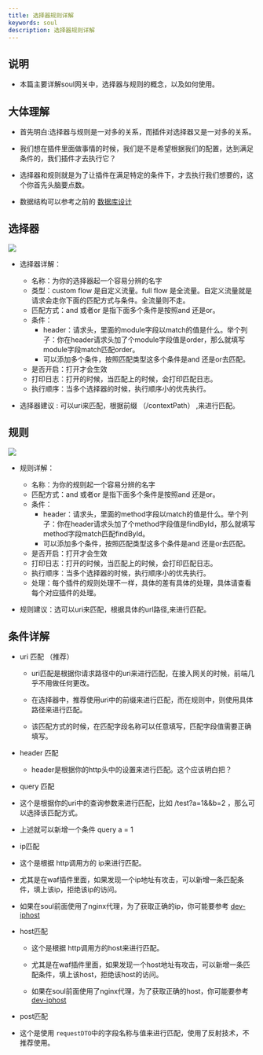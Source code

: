 ```yaml
---
title: 选择器规则详解
keywords: soul
description: 选择器规则详解
---
```


## 说明

* 本篇主要详解soul网关中，选择器与规则的概念，以及如何使用。


## 大体理解

* 首先明白:选择器与规则是一对多的关系，而插件对选择器又是一对多的关系。

* 我们想在插件里面做事情的时候，我们是不是希望根据我们的配置，达到满足条件的，我们插件才去执行它？

* 选择器和规则就是为了让插件在满足特定的条件下，才去执行我们想要的，这个你首先头脑要点数。

* 数据结构可以参考之前的 [数据库设计](db.md)


## 选择器 

![](https://yu199195.github.io/images/soul/selector.png)

 * 选择器详解：
 
     * 名称：为你的选择器起一个容易分辨的名字
     * 类型：custom flow 是自定义流量。full flow 是全流量。自定义流量就是请求会走你下面的匹配方式与条件。全流量则不走。
     * 匹配方式：and 或者or 是指下面多个条件是按照and 还是or。
     * 条件：
        * header：请求头，里面的module字段以match的值是什么。举个列子：你在header请求头加了个module字段值是order，那么就填写module字段match匹配order。
        * 可以添加多个条件，按照匹配类型这多个条件是and 还是or去匹配。
     * 是否开启：打开才会生效
     * 打印日志：打开的时候，当匹配上的时候，会打印匹配日志。
     * 执行顺序：当多个选择器的时候，执行顺序小的优先执行。 

 * 选择器建议 : 可以uri来匹配，根据前缀 （/contextPath） ,来进行匹配。
 
## 规则
 ![](https://yu199195.github.io/images/soul/rule.png)

 * 规则详解：
     * 名称：为你的规则起一个容易分辨的名字
     * 匹配方式：and 或者or 是指下面多个条件是按照and 还是or。
     * 条件：
        * header：请求头，里面的method字段以match的值是什么。举个列子：你在header请求头加了个method字段值是findById，那么就填写method字段match匹配findById。
        * 可以添加多个条件，按照匹配类型这多个条件是and 还是or去匹配。
     * 是否开启：打开才会生效
     * 打印日志：打开的时候，当匹配上的时候，会打印匹配日志。
     * 执行顺序：当多个选择器的时候，执行顺序小的优先执行。 
     * 处理：每个插件的规则处理不一样，具体的差有具体的处理，具体请查看每个对应插件的处理。

*  规则建议：选可以uri来匹配，根据具体的url路径,来进行匹配。  
    
    
## 条件详解

* uri 匹配 （推荐）

  * uri匹配是根据你请求路径中的uri来进行匹配，在接入网关的时候，前端几乎不用做任何更改。
  
  * 在选择器中，推荐使用uri中的前缀来进行匹配，而在规则中，则使用具体路径来进行匹配。
  
  * 该匹配方式的时候，在匹配字段名称可以任意填写，匹配字段值需要正确填写。
  
* header 匹配

  *   header是根据你的http头中的设置来进行匹配。这个应该明白把？
  
*  query 匹配

  * 这个是根据你的uri中的查询参数来进行匹配，比如 /test?a=1&&b=2 ，那么可以选择该匹配方式。
   
  * 上述就可以新增一个条件 query  a   =  1  

*  ip匹配

  * 这个是根据 http调用方的 ip来进行匹配。
  
  * 尤其是在waf插件里面，如果发现一个ip地址有攻击，可以新增一条匹配条件，填上该ip，拒绝该ip的访问。
  
  * 如果在soul前面使用了nginx代理，为了获取正确的ip，你可能要参考 [dev-iphost](dev-iphost.md)
 
* host匹配

  * 这个是根据 http调用方的host来进行匹配。
    
  * 尤其是在waf插件里面，如果发现一个host地址有攻击，可以新增一条匹配条件，填上该host，拒绝该host的访问。
    
  * 如果在soul前面使用了nginx代理，为了获取正确的host，你可能要参考 [dev-iphost](dev-iphost.md)  
    
*  post匹配

  * 这个是使用 `requestDTO`中的字段名称与值来进行匹配，使用了反射技术，不推荐使用。

          